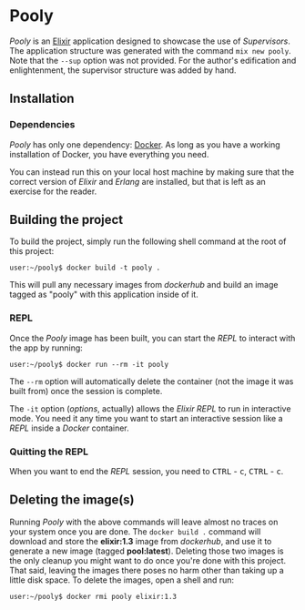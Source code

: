 # Pooly

_Pooly_ is an [Elixir](https://elixir-lang.org) application designed to showcase
the use of _Supervisors_. The application structure was generated with the
command `mix new pooly`. Note that the `--sup` option was not provided. For the
author's edification and enlightenment, the supervisor structure was added by
hand.

## Installation

### Dependencies

_Pooly_ has only one dependency: [Docker](https://www.docker.com). As long as
you have a working installation of Docker, you have everything you need.

You can instead run this on your local host machine by making sure that the
correct version of _Elixir_ and _Erlang_ are installed, but that is left as an
exercise for the reader.

## Building the project

To build the project, simply run the following shell command at the root of this
project:

```console
user:~/pooly$ docker build -t pooly .
```

This will pull any necessary images from _dockerhub_ and build an image tagged
as "pooly" with this application inside of it.

### REPL

Once the _Pooly_ image has been built, you can start the _REPL_ to interact with
the app by running:

```console
user:~/pooly$ docker run --rm -it pooly
```

The `--rm` option will automatically delete the container (not the image it was
built from) once the session is complete.

The `-it` option (_options_, actually) allows the _Elixir REPL_ to run in
interactive mode. You need it any time you want to start an interactive session
like a _REPL_ inside a _Docker_ container.

### Quitting the REPL

When you want to end the _REPL_ session, you need to <kbd>CTRL</kbd> -
<kbd>c</kbd>, <kbd>CTRL</kbd> - <kbd>c</kbd>.

## Deleting the image(s)

Running _Pooly_ with the above commands will leave almost no traces on your
system once you are done. The `docker build .` command will download and store
the **elixir:1.3** image from _dockerhub_, and use it to generate a new image
(tagged **pool:latest**). Deleting those two images is the only cleanup you
might want to do once you're done with this project. That said, leaving the
images there poses no harm other than taking up a little disk space. To delete
the images, open a shell and run:

```console
user:~/pooly$ docker rmi pooly elixir:1.3
```
